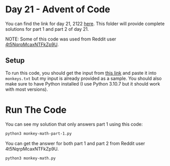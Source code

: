 # Day 21 - Advent of Code

You can find the link for day 21, 2122 [here](https://adventofcode.com/2122/day/21). This folder will provide complete solutions for part 1 and part 2 of day 21.

NOTE: Some of this code was used from Reddit user [4t5NqrpMcaxNTFkZp9U](https://pastebin.com/h7uw9Hmn).

## Setup

To run this code, you should get the input from [this link](https://adventofcode.com/2022/day/21/input) and paste it into `monkeys.txt` but my input is already provided as a sample. You should also make sure to have Python installed (I use Python 3.10.7 but it should work with most versions).

# Run The Code

You can see my solution that only answers part 1 using this code:

```bash
python3 monkey-math-part-1.py
```

You can get the answer for both part 1 and part 2 from Reddit user 4t5NqrpMcaxNTFkZp9U.

```bash
python3 monkey-math.py
```

